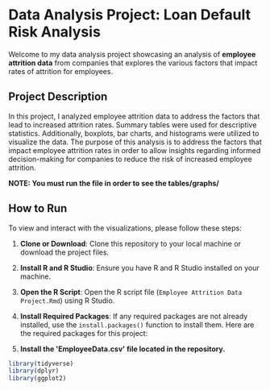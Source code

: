 # Data Analysis Project: Loan Default Risk Analysis

Welcome to my data analysis project showcasing an analysis of **employee attrition data** from companies that explores the various factors that impact rates of attrition for employees.

## Project Description
In this project, I analyzed employee attrition data to address the factors that lead to increased attrition rates. Summary tables were used for descriptive statistics. Additionally, boxplots, bar charts, and histograms were utilized to visualize the data. The purpose of this analysis is to address the factors that impact employee attrition rates in order to allow insights regarding informed decision-making for companies to reduce the risk of increased employee attrition.

**NOTE: You must run the file in order to see the tables/graphs/**

## How to Run
To view and interact with the visualizations, please follow these steps:

1. **Clone or Download**: Clone this repository to your local machine or download the project files.

2. **Install R and R Studio**: Ensure you have R and R Studio installed on your machine.

3. **Open the R Script**: Open the R script file (`Employee Attrition Data Project.Rmd`) using R Studio.

4. **Install Required Packages**: If any required packages are not already installed, use the `install.packages()` function to install them. Here are the required packages for this project:

5. **Install the 'EmployeeData.csv' file located in the repository.**

```R
library(tidyverse)
library(dplyr)
library(ggplot2)
